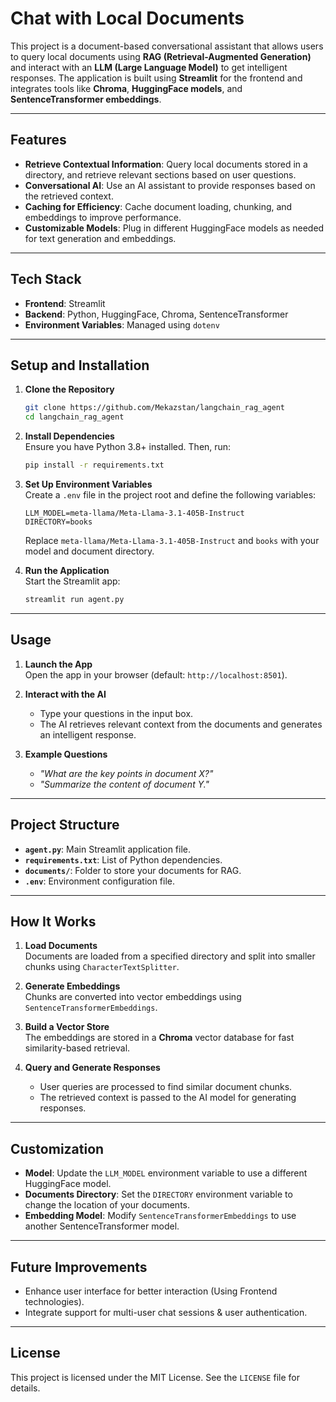 # Chat with Local Documents

This project is a document-based conversational assistant that allows users to query local documents using **RAG (Retrieval-Augmented Generation)** and interact with an **LLM (Large Language Model)** to get intelligent responses. The application is built using **Streamlit** for the frontend and integrates tools like **Chroma**, **HuggingFace models**, and **SentenceTransformer embeddings**.

---

## Features

- **Retrieve Contextual Information**: Query local documents stored in a directory, and retrieve relevant sections based on user questions.
- **Conversational AI**: Use an AI assistant to provide responses based on the retrieved context.
- **Caching for Efficiency**: Cache document loading, chunking, and embeddings to improve performance.
- **Customizable Models**: Plug in different HuggingFace models as needed for text generation and embeddings.

---

## Tech Stack

- **Frontend**: Streamlit  
- **Backend**: Python, HuggingFace, Chroma, SentenceTransformer  
- **Environment Variables**: Managed using `dotenv`

---

## Setup and Installation

1. **Clone the Repository**  
   ```bash
   git clone https://github.com/Mekazstan/langchain_rag_agent
   cd langchain_rag_agent
   ```

2. **Install Dependencies**  
   Ensure you have Python 3.8+ installed. Then, run:  
   ```bash
   pip install -r requirements.txt
   ```

3. **Set Up Environment Variables**  
   Create a `.env` file in the project root and define the following variables:  
   ```env
   LLM_MODEL=meta-llama/Meta-Llama-3.1-405B-Instruct
   DIRECTORY=books
   ```

   Replace `meta-llama/Meta-Llama-3.1-405B-Instruct` and `books` with your model and document directory.

4. **Run the Application**  
   Start the Streamlit app:  
   ```bash
   streamlit run agent.py
   ```

---

## Usage

1. **Launch the App**  
   Open the app in your browser (default: `http://localhost:8501`).

2. **Interact with the AI**  
   - Type your questions in the input box.  
   - The AI retrieves relevant context from the documents and generates an intelligent response.  

3. **Example Questions**  
   - *"What are the key points in document X?"*  
   - *"Summarize the content of document Y."*  

---

## Project Structure

- **`agent.py`**: Main Streamlit application file.  
- **`requirements.txt`**: List of Python dependencies.  
- **`documents/`**: Folder to store your documents for RAG.  
- **`.env`**: Environment configuration file.  

---

## How It Works

1. **Load Documents**  
   Documents are loaded from a specified directory and split into smaller chunks using `CharacterTextSplitter`.

2. **Generate Embeddings**  
   Chunks are converted into vector embeddings using `SentenceTransformerEmbeddings`.

3. **Build a Vector Store**  
   The embeddings are stored in a **Chroma** vector database for fast similarity-based retrieval.

4. **Query and Generate Responses**  
   - User queries are processed to find similar document chunks.  
   - The retrieved context is passed to the AI model for generating responses.

---

## Customization

- **Model**: Update the `LLM_MODEL` environment variable to use a different HuggingFace model.  
- **Documents Directory**: Set the `DIRECTORY` environment variable to change the location of your documents.  
- **Embedding Model**: Modify `SentenceTransformerEmbeddings` to use another SentenceTransformer model.  

---

## Future Improvements

- Enhance user interface for better interaction (Using Frontend technologies).  
- Integrate support for multi-user chat sessions & user authentication.  

---

## License

This project is licensed under the MIT License. See the `LICENSE` file for details.
